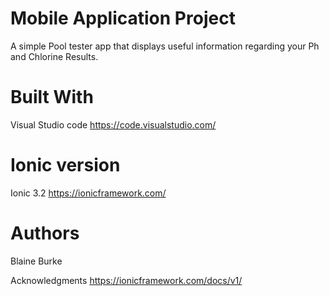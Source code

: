 # Mobile Application Project 
A simple Pool tester app that displays useful information regarding your Ph and Chlorine Results.

# Built With
Visual Studio code https://code.visualstudio.com/

# Ionic version
Ionic 3.2 https://ionicframework.com/

# Authors
Blaine Burke

Acknowledgments
https://ionicframework.com/docs/v1/
